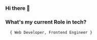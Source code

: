 ### Hi there 👋

### **What's my current Role in tech?**</h2> 
      { Web Developer, Frontend Engineer }

<!--

- 🔭 I’m currently working on ...
- 🌱 I’m currently learning ...
- 👯 I’m looking to collaborate on ...
- 🤔 I’m looking for help with ...
- 💬 Ask me about ...
- 📫 How to reach me: Emaol...
- 😄 Pronouns: He / Him /His ...
- ⚡ Fun fact: Smiling, Singing out Loud...
-->
